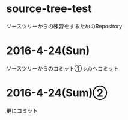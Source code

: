 # source-tree-test
ソースツリーからの練習をするためのRepository

# 2016-4-24(Sun)
ソースツリーからのコミット①
subへコミット

# 2016-4-24(Sum)②
更にコミット